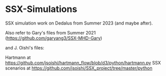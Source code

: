 # SSX-Simulations
SSX simulation work on Dedalus from Summer 2023 (and maybe after).


Also refer to Gary's files from Summer 2021 (https://github.com/garyang3/SSX-MHD-Gary)

and J. Oishi's files:

  Hartmann at https://github.com/jsoishi/hartmann_flow/blob/d3/python/hartmann.py
  SSX scenarios at https://github.com/jsoishi/SSX_project/tree/master/python
